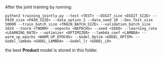 After the joint training by running:

```
python3 training_jointly.py --test <TEST> --DIGIT_size <DIGIT_SIZE> --PAIR_size <PAIR_SIZE> --data_option 2 --data_seed 20 --Dev_Test_size 50000 --train_batch_size <TRAIN_BATCH_SIZE> --validation_batch_size 1024 --tnorm <TNORM> --nepochs <NEPOCHS> --seed <SEED> --learning_rate <LEARNING_RATE> --optimizer <OPTIMIZER> --lambda_coef <LAMBDA> --warm_up_epochs <WARM_UP_EPOCHS> --Godel_Optim <GODEL_OPTIM> --Godel_lambda <GODEL_LAMBDA> --Godel_lr <GODEL_LR>
```

the best **Product** model is stored in this folder.

